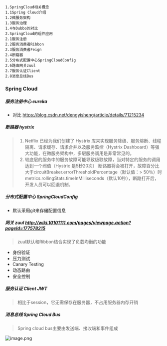 ```$xslt
1.SpringCloud相关概念
1.1Spring Cloud介绍
1.2微服务架构
1.3服务治理
1.4与Dubbo的对比
2.SpringCloud的组件应用
2.1服务注册
2.2服务消费者Ribbon
2.3服务消费者Feign
2.4断路器
2.5分布式配置中心SpringCloudConfig
2.6路由网关zuul
2.7服务认证Client
2.8消息总线Bus
```
### Spring Cloud

##### 服务注册中心 eureka
- 对比 https://blog.csdn.net/dengyisheng/article/details/71215234

##### 断路器 hystrix
> 1. Netflix 已经为我们创建了 Hystrix 库来实现服务降级、服务熔断、线程隔离、请求缓存、请求合并以及服务监控（Hystrix Dashboard）等强大功能，在微服务架构中，多层服务调用是非常常见的。
> 2. 较底层的服务中的服务故障可能导致级联故障，当对特定的服务的调用达到一个阀值（Hystric 是5秒20次） 断路器将会被打开，故障百分比大于circuitBreaker.errorThresholdPercentage（默认值：> 50％）时metrics.rollingStats.timeInMilliseconds（默认10秒），断路打开后，开发人员可以回退机制。

##### 分布式配置中心 SpringCloudConfig
- 默认采用git来存储配置信息
 
##### 网关 zuul http://wiki.10101111.com/pages/viewpage.action?pageId=177578215
> zuul默认和Ribbon结合实现了负载均衡的功能
- 身份验证
- 压力测试
- Canary Testing
- 动态路由
- 安全控制

##### 服务认证 Client JWT 
> 相比于session，它无需保存在服务器，不占用服务器内存开销

##### 消息总线 Spring Cloud Bus
> Spring cloud bus主要由发送端、接收端和事件组成

![image.png](https://upload-images.jianshu.io/upload_images/2304810-ded42e0fd78edd19.png?imageMogr2/auto-orient/strip%7CimageView2/2/w/1240)